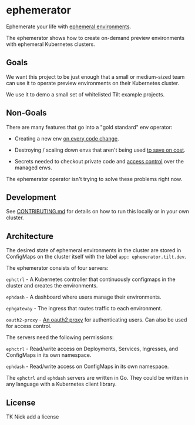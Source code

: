 # ephemerator

Ephemerate your life with [ephemeral
environments](https://ephemeralenvironments.io/).

The ephemerator shows how to create on-demand preview environments
with ephemeral Kubernetes clusters.

## Goals

We want this project to be just enough that a small or medium-sized team can use
it to operate preview environments on their Kubernetes cluster.

We use it to demo a small set of whitelisted Tilt example projects.

## Non-Goals

There are many features that go into a "gold standard" env operator:

- Creating a new env [on every code
  change](https://ephemeralenvironments.io/features/dev-workflow/).

- Destroying / scaling down envs that aren't being used [to save on
  cost](https://ephemeralenvironments.io/features/cost-control/).

- Secrets needed to checkout private code and 
  [access control](https://ephemeralenvironments.io/features/security/)
  over the managed envs.
  
The ephemerator operator isn't trying to solve these problems right now.

## Development

See [CONTRIBUTING.md](CONTRIBUTING) for details on how to run
this locally or in your own cluster.

## Architecture

The desired state of ephemeral environments in the cluster are stored in ConfigMaps
on the cluster itself with the label `app: ephemerator.tilt.dev`.

The ephemerator consists of four servers:

`ephctrl` - A Kubernetes controller that continuously configmaps in the cluster
and creates the environments.

`ephdash` - A dashboard where users manage their environments.

`ephgateway` - The ingress that routes traffic to each environment.

`oauth2-proxy` - [An oauth2 proxy](https://oauth2-proxy.github.io/oauth2-proxy/)
for authenticating users. Can also be used for access control.
  
The servers need the following permissions:

`ephctrl` - Read/write access on Deployments, Services, Ingresses, and ConfigMaps in its own namespace.

`ephdash` - Read/write access on ConfigMaps in its own namespace.

The `ephctrl` and `ephdash` servers are written in Go. They could be written in
any language with a Kubernetes client library.

## License

TK Nick add a license
